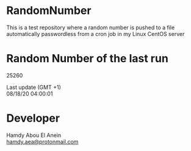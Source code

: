 # RandomNumber    
This is a test repository where a random number is pushed to a file automatically passwordless from a cron job in my Linux CentOS server    
# Random Number of the last run   
25260
      
Last update (GMT +1)    
08/18/20 04:00:01
# Developer    
Hamdy Abou El Anein   
hamdy.aea@protonmail.com
